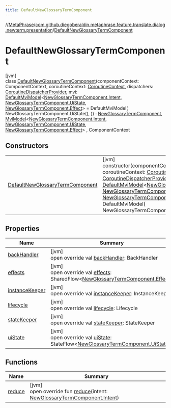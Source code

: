 ```yaml
---
title: DefaultNewGlossaryTermComponent
---
```

//[MetaPhrase](../../../index.html)/[com.github.diegoberaldin.metaphrase.feature.translate.dialog.newterm.presentation](../index.html)/[DefaultNewGlossaryTermComponent](index.html)



# DefaultNewGlossaryTermComponent



[jvm]\
class [DefaultNewGlossaryTermComponent](index.html)(componentContext: ComponentContext, coroutineContext: [CoroutineContext](https://kotlinlang.org/api/latest/jvm/stdlib/kotlin.coroutines/-coroutine-context/index.html), dispatchers: [CoroutineDispatcherProvider](../../com.github.diegoberaldin.metaphrase.core.common.coroutines/-coroutine-dispatcher-provider/index.html), mvi: [DefaultMviModel](../../com.github.diegoberaldin.metaphrase.core.common.architecture/-default-mvi-model/index.html)&lt;[NewGlossaryTermComponent.Intent](../-new-glossary-term-component/-intent/index.html), [NewGlossaryTermComponent.UiState](../-new-glossary-term-component/-ui-state/index.html), [NewGlossaryTermComponent.Effect](../-new-glossary-term-component/-effect/index.html)&gt; = DefaultMviModel(
        NewGlossaryTermComponent.UiState(),
    )) : [NewGlossaryTermComponent](../-new-glossary-term-component/index.html), [MviModel](../../com.github.diegoberaldin.metaphrase.core.common.architecture/-mvi-model/index.html)&lt;[NewGlossaryTermComponent.Intent](../-new-glossary-term-component/-intent/index.html), [NewGlossaryTermComponent.UiState](../-new-glossary-term-component/-ui-state/index.html), [NewGlossaryTermComponent.Effect](../-new-glossary-term-component/-effect/index.html)&gt; , ComponentContext



## Constructors


| | |
|---|---|
| [DefaultNewGlossaryTermComponent](-default-new-glossary-term-component.html) | [jvm]<br>constructor(componentContext: ComponentContext, coroutineContext: [CoroutineContext](https://kotlinlang.org/api/latest/jvm/stdlib/kotlin.coroutines/-coroutine-context/index.html), dispatchers: [CoroutineDispatcherProvider](../../com.github.diegoberaldin.metaphrase.core.common.coroutines/-coroutine-dispatcher-provider/index.html), mvi: [DefaultMviModel](../../com.github.diegoberaldin.metaphrase.core.common.architecture/-default-mvi-model/index.html)&lt;[NewGlossaryTermComponent.Intent](../-new-glossary-term-component/-intent/index.html), [NewGlossaryTermComponent.UiState](../-new-glossary-term-component/-ui-state/index.html), [NewGlossaryTermComponent.Effect](../-new-glossary-term-component/-effect/index.html)&gt; = DefaultMviModel(         NewGlossaryTermComponent.UiState(),     )) |


## Properties


| Name | Summary |
|---|---|
| [backHandler](index.html#1029306802%2FProperties%2F2137835383) | [jvm]<br>open override val [backHandler](index.html#1029306802%2FProperties%2F2137835383): BackHandler |
| [effects](../../com.github.diegoberaldin.metaphrase.core.common.architecture/-mvi-model/effects.html) | [jvm]<br>open override val [effects](../../com.github.diegoberaldin.metaphrase.core.common.architecture/-mvi-model/effects.html): SharedFlow&lt;[NewGlossaryTermComponent.Effect](../-new-glossary-term-component/-effect/index.html)&gt; |
| [instanceKeeper](index.html#-47807002%2FProperties%2F2137835383) | [jvm]<br>open override val [instanceKeeper](index.html#-47807002%2FProperties%2F2137835383): InstanceKeeper |
| [lifecycle](index.html#-1197012679%2FProperties%2F2137835383) | [jvm]<br>open override val [lifecycle](index.html#-1197012679%2FProperties%2F2137835383): Lifecycle |
| [stateKeeper](index.html#1128392690%2FProperties%2F2137835383) | [jvm]<br>open override val [stateKeeper](index.html#1128392690%2FProperties%2F2137835383): StateKeeper |
| [uiState](../../com.github.diegoberaldin.metaphrase.core.common.architecture/-mvi-model/ui-state.html) | [jvm]<br>open override val [uiState](../../com.github.diegoberaldin.metaphrase.core.common.architecture/-mvi-model/ui-state.html): StateFlow&lt;[NewGlossaryTermComponent.UiState](../-new-glossary-term-component/-ui-state/index.html)&gt; |


## Functions


| Name | Summary |
|---|---|
| [reduce](reduce.html) | [jvm]<br>open override fun [reduce](reduce.html)(intent: [NewGlossaryTermComponent.Intent](../-new-glossary-term-component/-intent/index.html)) |

